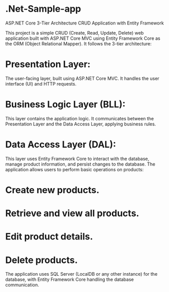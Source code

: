 # .Net-Sample-app
ASP.NET Core 3-Tier Architecture CRUD Application with Entity Framework

This project is a simple CRUD (Create, Read, Update, Delete) web application built with ASP.NET Core MVC using Entity Framework Core as the ORM (Object Relational Mapper). It follows the 3-tier architecture:

# Presentation Layer: 
The user-facing layer, built using ASP.NET Core MVC. It handles the user interface (UI) and HTTP requests.
# Business Logic Layer (BLL): 
This layer contains the application logic. It communicates between the Presentation Layer and the Data Access Layer, applying business rules.
# Data Access Layer (DAL): 
This layer uses Entity Framework Core to interact with the database, manage product information, and persist changes to the database.
The application allows users to perform basic operations on products:

# Create new products.
# Retrieve and view all products.
# Edit product details.
# Delete products.
The application uses SQL Server (LocalDB or any other instance) for the database, with Entity Framework Core handling the database communication.
